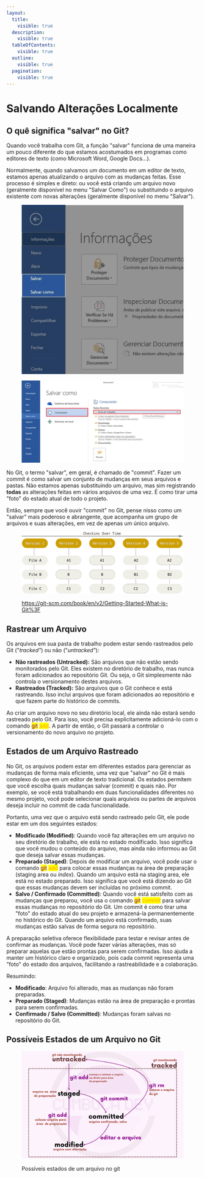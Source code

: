 ```yaml
---
layout:
  title:
    visible: true
  description:
    visible: true
  tableOfContents:
    visible: true
  outline:
    visible: true
  pagination:
    visible: true
---
```


# Salvando Alterações Localmente

## O quê significa "salvar" no Git?

Quando você trabalha com Git, a função "salvar" funciona de uma maneira um pouco diferente do que estamos acostumados em programas como editores de texto (como Microsoft Word, Google Docs...).

Normalmente, quando salvamos um documento em um editor de texto, estamos apenas atualizando o arquivo com as mudanças feitas. Esse processo é simples e direto: ou você está criando um arquivo novo (geralmente disponível no menu "Salvar Como") ou substituindo o arquivo existente com novas alterações (geralmente disponível no menu "Salvar").

<figure><img src="../../.gitbook/assets/image (18) (1).png" alt=""><figcaption></figcaption></figure>

<figure><img src="../../.gitbook/assets/image (17) (1).png" alt=""><figcaption></figcaption></figure>

No Git, o termo "salvar", em geral, é chamado de "commit". Fazer um commit é como salvar um conjunto de mudanças em seus arquivos e pastas. Não estamos apenas substituindo um arquivo, mas sim registrando **todas** as alterações feitas em vários arquivos de uma vez. É como tirar uma "foto" do estado atual de todo o projeto.

Então, sempre que você ouvir "commit" no Git, pense nisso como um "salvar" mais poderoso e abrangente, que acompanha um grupo de arquivos e suas alterações, em vez de apenas um único arquivo.

<figure><img src="../../.gitbook/assets/image (1) (1) (1) (1) (1) (1) (1) (1) (1).png" alt=""><figcaption><p><a href="https://git-scm.com/book/en/v2/Getting-Started-What-is-Git%3F">https://git-scm.com/book/en/v2/Getting-Started-What-is-Git%3F</a></p></figcaption></figure>

## Rastrear um Arquivo

Os arquivos em sua pasta de trabalho podem estar sendo rastreados pelo Git ("_tracked"_) ou não ("_untracked"_):

* **Não rastreados (Untracked):** São arquivos que não estão sendo monitorados pelo Git. Eles existem no diretório de trabalho, mas nunca foram adicionados ao repositório Git. Ou seja, o Git simplesmente não controla o versionamento destes arquivos.
* **Rastreados (Tracked):** São arquivos que o Git conhece e está rastreando. Isso inclui arquivos que foram adicionados ao repositório e que fazem parte do histórico de commits.

Ao criar um arquivo novo no seu diretório local, ele ainda não estará sendo rastreado pelo Git. Para isso, você precisa explicitamente adicioná-lo com o comando <mark style="color:purple;">git</mark> <mark style="color:orange;">add</mark>. A partir de então, o Git passará a controlar o versionamento do novo arquivo no projeto.

## Estados de um Arquivo R**astreado**

No Git, os arquivos podem estar em diferentes estados para gerenciar as mudanças de forma mais eficiente, uma vez que "salvar" no Git é mais complexo do que em um editor de texto tradicional. Os estados permitem que você escolha quais mudanças salvar (commit) e quais não. Por exemplo, se você está trabalhando em duas funcionalidades diferentes no mesmo projeto, você pode selecionar quais arquivos ou partes de arquivos deseja incluir no commit de cada funcionalidade.

Portanto, uma vez que o arquivo está sendo rastreado pelo Git, ele pode estar em um dos seguintes estados:

* **Modificado (Modified)**: Quando você faz alterações em um arquivo no seu diretório de trabalho, ele está no estado modificado. Isso significa que você mudou o conteúdo do arquivo, mas ainda não informou ao Git que deseja salvar essas mudanças.
* **Preparado (Staged)**: Depois de modificar um arquivo, você pode usar o comando <mark style="color:purple;">git</mark> <mark style="color:orange;">add</mark> para colocar essas mudanças na área de preparação (staging area ou _index_). Quando um arquivo está na staging area, ele está no estado preparado. Isso significa que você está dizendo ao Git que essas mudanças devem ser incluídas no próximo commit.
* **Salvo / Confirmado  (Committed)**: Quando você está satisfeito com as mudanças que preparou, você usa o comando <mark style="color:purple;">git</mark> <mark style="color:orange;">commit</mark> para salvar essas mudanças no repositório do Git. Um commit é como tirar uma "foto" do estado atual do seu projeto e armazená-la permanentemente no histórico do Git. Quando um arquivo está confirmado, suas mudanças estão salvas de forma segura no repositório.

A preparação seletiva oferece flexibilidade para testar e revisar antes de confirmar as mudanças. Você pode fazer várias alterações, mas só preparar aquelas que estão prontas para serem confirmadas. Isso ajuda a manter um histórico claro e organizado, pois cada commit representa uma "foto" do estado dos arquivos, facilitando a rastreabilidade e a colaboração.

Resumindo:

* **Modificado**: Arquivo foi alterado, mas as mudanças não foram preparadas.
* **Preparado (Staged)**: Mudanças estão na área de preparação e prontas para serem confirmadas.
* **Confirmado / Salvo (Committed)**: Mudanças foram salvas no repositório do Git.

## Possíveis Estados de um Arquivo no Git

<figure><img src="../../.gitbook/assets/estados git.png" alt=""><figcaption><p>Possíveis estados de um arquivo no git</p></figcaption></figure>
